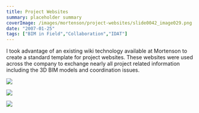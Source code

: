 ```yaml
---
title: Project Websites
summary: placeholder summary
coverImage: /images/mortenson/project-websites/slide0042_image029.png
date: "2007-01-25"
tags: ["BIM in Field","Collaboration","IDAT"]
---
```


I took advantage of an existing wiki technology available at Mortenson to create a standard template for project websites. These websites were used across the company to exchange nearly all project related information including the 3D BIM models and coordination issues.

![](/images/mortenson/project-websites/slide0042_image031.png)

![](/images/mortenson/project-websites/slide0042_image033.png)

![](/images/mortenson/project-websites/slide0054_image035.png)